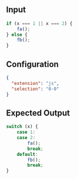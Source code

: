 
## Input
```javascript input
if (x === 1 || x === 2) {
    fa();
} else {
    fb();
}
```

## Configuration
```json configuration
{
  "extension": "js",
  "selection": "0-0"
}
```

## Expected Output
```javascript expected output
switch (x) {
    case 1:
    case 2:
        fa();
        break;
    default:
        fb();
        break;
}
```
